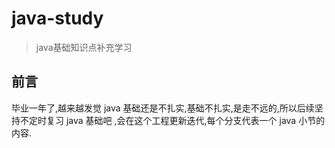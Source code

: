 # java-study
> java基础知识点补充学习



## 前言

毕业一年了,越来越发觉 java 基础还是不扎实,基础不扎实,是走不远的,所以后续坚持不定时复习 java 基础吧  ,会在这个工程更新迭代,每个分支代表一个 java 小节的内容.